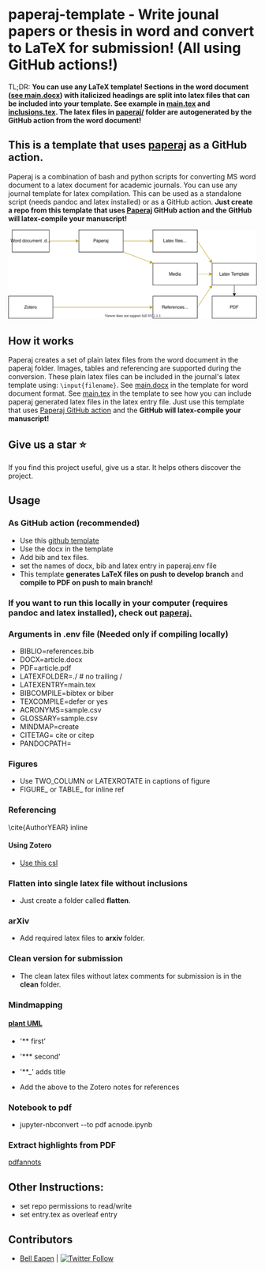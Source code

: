 # paperaj-template - Write jounal papers or thesis in word and convert to LaTeX for submission! (All using GitHub actions!)

TL;DR: **You can use any LaTeX template! Sections in the word document ([see main.docx](main.docx)) with italicized headings are split into latex files that can be included into your template. See example in [main.tex](main.tex) and [inclusions.tex](inclusions.tex). The latex files in [paperaj/](paperaj/) folder are autogenerated by the GitHub action from the word document!**

## This is a template that uses [paperaj](https://github.com/dermatologist/paperaj) as a GitHub action.

Paperaj is a combination of bash and python scripts for converting MS word document to a latex document for academic journals. You can use any journal template for latex compilation. This can be used as a standalone script (needs pandoc and latex installed) or as a GitHub action. **Just create a repo from this template that uses [Paperaj](https://github.com/dermatologist/paperaj) GitHub action and the GitHub will latex-compile your manuscript!**

[![paperaj](https://github.com/dermatologist/paperaj/blob/develop/paperaj.drawio.svg)](https://github.com/dermatologist/paperaj/blob/develop/paperaj.drawio.svg)

## How it works
Paperaj creates a set of plain latex files from the word document in the paperaj folder. Images, tables and referencing are supported during the conversion. These plain latex files can be included in the journal's latex template using: ``` \input{filename} ```. See [main.docx](https://github.com/dermatologist/paperaj-public-template/blob/master/main.docx) in the template for word document format. See [main.tex](https://github.com/dermatologist/paperaj-public-template/blob/master/main.tex) in the template to see how you can include paperaj generated latex files in the latex entry file. Just use this template that uses [Paperaj GitHub action](https://github.com/dermatologist/paperaj) and the **GitHub will latex-compile your manuscript!**

## Give us a star ⭐️
If you find this project useful, give us a star. It helps others discover the project.

## Usage

### As GitHub action (recommended)
* Use this [github template](https://github.com/dermatologist/paperaj-public-template)
* Use the docx in the template
* Add bib and tex files.
* set the names of docx, bib and latex entry in paperaj.env file
* This template **generates LaTeX files on push to develop branch** and **compile to PDF on push to main branch!**

### If you want to run this locally in your computer (requires pandoc and latex installed), check out [paperaj.](https://github.com/dermatologist/paperaj)


### Arguments in .env file (Needed only if compiling locally)

* BIBLIO=references.bib
* DOCX=article.docx
* PDF=article.pdf
* LATEXFOLDER=./ # no trailing /
* LATEXENTRY=main.tex
* BIBCOMPILE=bibtex or biber
* TEXCOMPILE=defer or yes
* ACRONYMS=sample.csv
* GLOSSARY=sample.csv
* MINDMAP=create
* CITETAG= cite or citep
* PANDOCPATH=

### Figures

* Use TWO_COLUMN or LATEXROTATE in captions of figure
* FIGURE_ or TABLE_ for inline ref

### Referencing

\cite{AuthorYEAR} inline

#### Using Zotero

* [Use this csl](word2latex-pandoc.csl)

### Flatten into single latex file without inclusions

* Just create a folder called **flatten**.

### arXiv

* Add required latex files to **arxiv** folder.

### Clean version for submission

* The clean latex files without latex comments for submission is in the **clean** folder.

### Mindmapping

#### [plant UML](https://github.com/plantuml/plantuml/releases/download/v1.2022.14/plantuml-1.2022.14.jar)

* '** first'
* '*** second'
* '**_' adds title

* Add the above to the Zotero notes for references

### Notebook to pdf
* jupyter-nbconvert --to pdf acnode.ipynb

### Extract highlights from PDF
[pdfannots](https://pypi.org/project/pdfannots/)

## Other Instructions:

* set repo permissions to read/write
* set entry.tex as overleaf entry


## Contributors

* [Bell Eapen](https://nuchange.ca) | [![Twitter Follow](https://img.shields.io/twitter/follow/beapen?style=social)](https://twitter.com/beapen)
